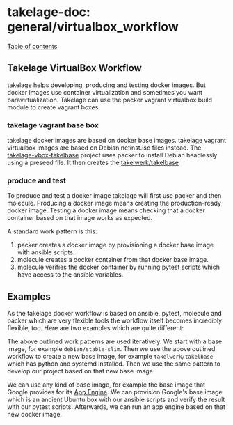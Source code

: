 # takelage-doc: general/virtualbox_workflow

[Table of contents](../../README.md)

## Takelage VirtualBox Workflow

takelage helps developing, producing and testing docker images.
But docker images use container virtualization 
and sometimes you want paravirtualization.
Takelage can use the packer vagrant virtualbox build module
to create vagrant boxes.

### takelage vagrant base box

takelage docker images are based on docker base images.
takelage vagrant virtualbox images are based on
Debian netinst.iso files instead.
The 
[takelage-vbox-takelbase](https://github.com/takelwerk/takelage-vbox-takelbase)
project uses packer to install Debian headlessly using a preseed file.
It then creates the
[takelwerk/takelbase]()


### produce and test

To produce and test a docker image
takelage will first use packer and then molecule.
Producing a docker image means creating the production-ready docker image.
Testing a docker image means 
checking that a docker container based on that image works as expected.

A standard work pattern is this:

1. packer creates a docker image 
   by provisioning a docker base image with ansible scripts.
1. molecule creates a docker container from that docker base image.
1. molecule verifies the docker container by running pytest scripts 
   which have access to the ansible variables.

## Examples

As the takelage docker workflow is based on
ansible, pytest, molecule and packer which
are very flexible tools the workflow itself
becomes incredibly flexible, too.
Here are two examples which are quite different:

The above outlined work patterns are used iteratively.
We start with a base image, for example `debian/stable-slim`.
Then we use the above outlined workflow to create a new base image,
for example `takelwerk/takelbase` which has python and systemd installed.
Then we use the same pattern to develop our project 
based on that new base image.

We can use any kind of base image, for example the base image
that Google provides for its 
[App Engine](https://cloud.google.com/appengine/).
We can provision Google's base image which is an ancient Ubuntu box
with our ansible scripts and verify the result with our pytest scripts.
Afterwards, we can run an app engine based on that new docker image.

